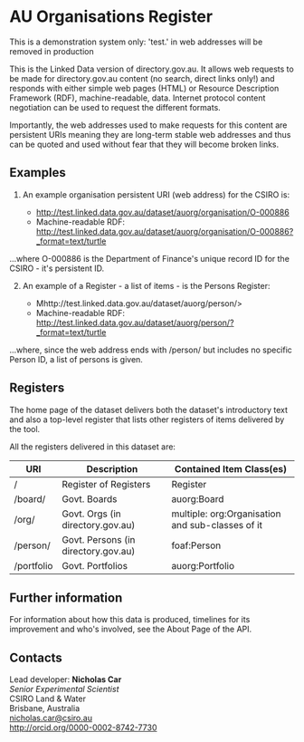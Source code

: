 # AU Organisations Register
This is a demonstration system only: 'test.' in web addresses will be removed in production

This is the Linked Data version of directory.gov.au. It allows web requests to be made for directory.gov.au content (no search, direct links only!) and responds with either simple web pages (HTML) or Resource Description Framework (RDF), machine-readable, data. Internet protocol content negotiation can be used to request the different formats.

Importantly, the web addresses used to make requests for this content are persistent URIs meaning they are long-term stable web addresses and thus can be quoted and used without fear that they will become broken links.


## Examples

1. An example organisation persistent URI (web address) for the CSIRO is:

    * <http://test.linked.data.gov.au/dataset/auorg/organisation/O-000886>
    * Machine-readable RDF: <http://test.linked.data.gov.au/dataset/auorg/organisation/O-000886?_format=text/turtle>

...where O-000886 is the Department of Finance's unique record ID for the CSIRO - it's persistent ID.

2. An example of a Register - a list of items - is the Persons Register:

    * Mhttp://test.linked.data.gov.au/dataset/auorg/person/>
    * Machine-readable RDF: <http://test.linked.data.gov.au/dataset/auorg/person/?_format=text/turtle>

...where, since the web address ends with /person/ but includes no specific Person ID, a list of persons is given.

## Registers

The home page of the dataset delivers both the dataset's introductory text and also a top-level register that lists other registers of items delivered by the tool.

All the registers delivered in this dataset are:

URI | Description | Contained Item Class(es)
--|--|--
/ | Register of Registers | Register
/board/ | Govt. Boards | auorg:Board
/org/ | Govt. Orgs (in directory.gov.au) | multiple: org:Organisation and sub-classes of it
/person/ | Govt. Persons (in directory.gov.au) | foaf:Person
/portfolio | Govt. Portfolios | auorg:Portfolio


## Further information

For information about how this data is produced, timelines for its improvement and who's involved, see the About Page of the API.


## Contacts
Lead developer:
**Nicholas Car**  
*Senior Experimental Scientist*  
CSIRO Land & Water  
Brisbane, Australia  
<nicholas.car@csiro.au>  
<http://orcid.org/0000-0002-8742-7730>  
